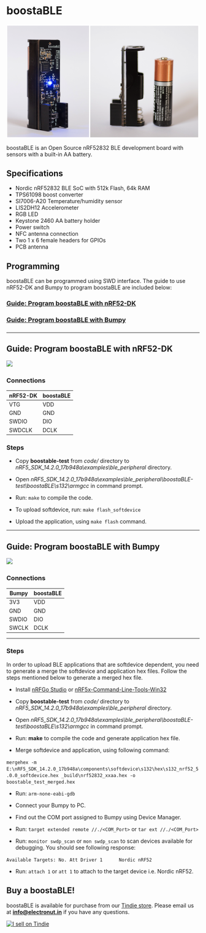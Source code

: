 # boostaBLE

![boostaBLE](boostaBLE.png)

boostaBLE is an Open Source nRF52832 BLE development board with 
sensors with a built-in AA battery.

## Specifications

- Nordic nRF52832 BLE SoC with 512k Flash, 64k RAM
- TPS61098 boost converter
- SI7006-A20 Temperature/humidity sensor
- LIS2DH12 Accelerometer
- RGB LED
- Keystone 2460 AA battery holder
- Power switch
- NFC antenna connection
- Two 1 x 6 female headers for GPIOs
- PCB antenna

## Programming

boostaBLE can be programmed using SWD interface. The guide to use nRF52-DK and Bumpy to program boostaBLE are included below:

<h3><a href="#nRF52-DK">Guide: Program boostaBLE with nRF52-DK</a><h3/>

<h3><a href="#Bumpy">Guide: Program boostaBLE with Bumpy</a><h3/>

<hr />

<h2 name="nRF52-DK"> Guide: Program boostaBLE with nRF52-DK </h2>

![](boostable-DK.png)

### Connections

| nRF52-DK | boostaBLE |
| -------- | --------- |
| VTG | VDD |
| GND | GND |
| SWDIO | DIO |
| SWDCLK | DCLK |


### Steps

* Copy **boostable-test** from *code/* directory to *nRF5_SDK_14.2.0_17b948a\examples\ble_peripheral* directory.

* Open *nRF5_SDK_14.2.0_17b948a\examples\ble_peripheral\boostaBLE-test\boostaBLE\s132\armgcc* in command prompt.

* Run: `make` to compile the code.

* To upload softdevice, run: `make flash_softdevice`

* Upload the application, using `make flash` command.

<hr />

<h2 name="Bumpy"> Guide: Program boostaBLE with Bumpy </h2>

![](boostable-bumpy.png)

### Connections

| Bumpy | boostaBLE |
| ----- | --------- |
| 3V3 | VDD |
| GND | GND |
| SWDIO | DIO |
| SWCLK | DCLK |

<hr />

### Steps

In order to upload BLE applications that are softdevice dependent, you need to generate a merge the softdevice and application hex files. Follow the steps mentioned below to generate a merged hex file.

* Install [nRFGo Studio](https://www.nordicsemi.com/chi/node_176/2.4GHz-RF/nRFgo-Studio) or [nRF5x-Command-Line-Tools-Win32](https://www.nordicsemi.com/eng/nordic/Products/nRF51822/nRF5x-Command-Line-Tools-Win32/33444)

* Copy **boostable-test** from *code/* directory to *nRF5_SDK_14.2.0_17b948a\examples\ble_peripheral* directory.

* Open *nRF5_SDK_14.2.0_17b948a\examples\ble_peripheral\boostaBLE-test\boostaBLE\s132\armgcc* in command prompt.

* Run: **make** to compile the code and generate application hex file.

* Merge softdevice and application, using following command:

`mergehex -m E:\nRF5_SDK_14.2.0_17b948a\components\softdevice\s132\hex\s132_nrf52_5.0.0_softdevice.hex _build\nrf52832_xxaa.hex -o boostable_test_merged.hex` 

* Run: `arm-none-eabi-gdb`

* Connect your Bumpy to PC.

* Find out the COM port assigned to Bumpy using Device Manager.

* Run: `target extended remote //./<COM_Port>` or `tar ext //./<COM_Port>`

* Run: `monitor swdp_scan` or `mon swdp_scan` to scan devices available for debugging. You should see following response:

`Available Targets:
No. Att Driver
 1      Nordic nRF52`
 
* Run: `attach 1` or `att 1` to attach to the target device i.e. Nordic nRF52.


## Buy a boostaBLE!

boostaBLE is available for purchase from our [Tindie store][1]. Please email us at **info@electronut.in** if you have any questions.

<a href="https://www.tindie.com/stores/ElectronutLabs/?ref=offsite_badges&utm_source=sellers_ElectronutLabs&utm_medium=badges&utm_campaign=badge_large"><img src="https://d2ss6ovg47m0r5.cloudfront.net/badges/tindie-larges.png" alt="I sell on Tindie" width="200" height="104"></a>

[1]: https://www.tindie.com/stores/ElectronutLabs/
